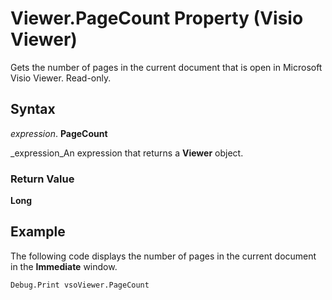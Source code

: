 
# Viewer.PageCount Property (Visio Viewer)

Gets the number of pages in the current document that is open in Microsoft Visio Viewer. Read-only.


## Syntax

 _expression_. **PageCount**

 _expression_An expression that returns a  **Viewer** object.


### Return Value

 **Long**


## Example

The following code displays the number of pages in the current document in the  **Immediate** window.


```vb
Debug.Print vsoViewer.PageCount
```

